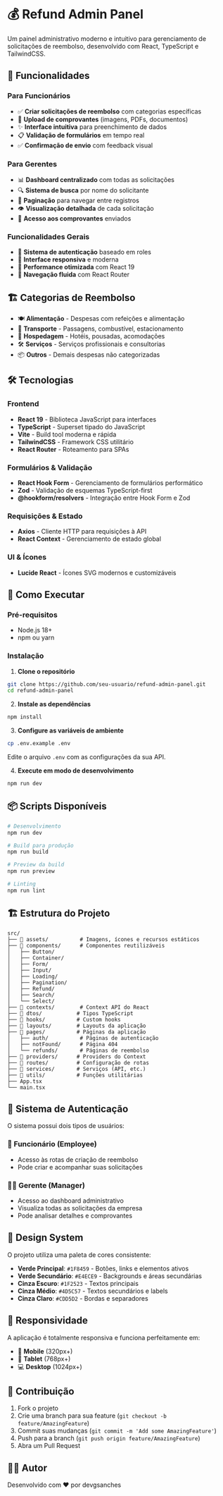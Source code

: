 # 💰 Refund Admin Panel

Um painel administrativo moderno e intuitivo para gerenciamento de solicitações de reembolso, desenvolvido com React, TypeScript e TailwindCSS.

## 📱 Funcionalidades

### Para Funcionários

- ✅ **Criar solicitações de reembolso** com categorias específicas
- 📎 **Upload de comprovantes** (imagens, PDFs, documentos)
- ✨ **Interface intuitiva** para preenchimento de dados
- 📋 **Validação de formulários** em tempo real
- ✅ **Confirmação de envio** com feedback visual

### Para Gerentes

- 📊 **Dashboard centralizado** com todas as solicitações
- 🔍 **Sistema de busca** por nome do solicitante
- 📄 **Paginação** para navegar entre registros
- 👁️ **Visualização detalhada** de cada solicitação
- 📎 **Acesso aos comprovantes** enviados

### Funcionalidades Gerais

- 🔐 **Sistema de autenticação** baseado em roles
- 🎨 **Interface responsiva** e moderna
- 🚀 **Performance otimizada** com React 19
- 🔄 **Navegação fluida** com React Router

## 🏗️ Categorias de Reembolso

- 🍽️ **Alimentação** - Despesas com refeições e alimentação
- 🚗 **Transporte** - Passagens, combustível, estacionamento
- 🏨 **Hospedagem** - Hotéis, pousadas, acomodações
- 🛠️ **Serviços** - Serviços profissionais e consultorias
- 📦 **Outros** - Demais despesas não categorizadas

## 🛠️ Tecnologias

### Frontend

- **React 19** - Biblioteca JavaScript para interfaces
- **TypeScript** - Superset tipado do JavaScript
- **Vite** - Build tool moderna e rápida
- **TailwindCSS** - Framework CSS utilitário
- **React Router** - Roteamento para SPAs

### Formulários & Validação

- **React Hook Form** - Gerenciamento de formulários performático
- **Zod** - Validação de esquemas TypeScript-first
- **@hookform/resolvers** - Integração entre Hook Form e Zod

### Requisições & Estado

- **Axios** - Cliente HTTP para requisições à API
- **React Context** - Gerenciamento de estado global

### UI & Ícones

- **Lucide React** - Ícones SVG modernos e customizáveis

## 🚀 Como Executar

### Pré-requisitos

- Node.js 18+
- npm ou yarn

### Instalação

1. **Clone o repositório**

```bash
git clone https://github.com/seu-usuario/refund-admin-panel.git
cd refund-admin-panel
```

2. **Instale as dependências**

```bash
npm install
```

3. **Configure as variáveis de ambiente**

```bash
cp .env.example .env
```

Edite o arquivo `.env` com as configurações da sua API.

4. **Execute em modo de desenvolvimento**

```bash
npm run dev
```

## 📦 Scripts Disponíveis

```bash
# Desenvolvimento
npm run dev

# Build para produção
npm run build

# Preview da build
npm run preview

# Linting
npm run lint
```

## 🏗️ Estrutura do Projeto

```
src/
├── 📁 assets/          # Imagens, ícones e recursos estáticos
├── 📁 components/      # Componentes reutilizáveis
│   ├── Button/
│   ├── Container/
│   ├── Form/
│   ├── Input/
│   ├── Loading/
│   ├── Pagination/
│   ├── Refund/
│   ├── Search/
│   └── Select/
├── 📁 contexts/        # Context API do React
├── 📁 dtos/           # Tipos TypeScript
├── 📁 hooks/          # Custom hooks
├── 📁 layouts/        # Layouts da aplicação
├── 📁 pages/          # Páginas da aplicação
│   ├── auth/          # Páginas de autenticação
│   ├── notFound/      # Página 404
│   └── refunds/       # Páginas de reembolso
├── 📁 providers/      # Providers do Context
├── 📁 routes/         # Configuração de rotas
├── 📁 services/       # Serviços (API, etc.)
├── 📁 utils/          # Funções utilitárias
├── App.tsx
└── main.tsx
```

## 🔐 Sistema de Autenticação

O sistema possui dois tipos de usuários:

### 👤 Funcionário (Employee)

- Acesso às rotas de criação de reembolso
- Pode criar e acompanhar suas solicitações

### 👨‍💼 Gerente (Manager)

- Acesso ao dashboard administrativo
- Visualiza todas as solicitações da empresa
- Pode analisar detalhes e comprovantes

## 🎨 Design System

O projeto utiliza uma paleta de cores consistente:

- **Verde Principal**: `#1F8459` - Botões, links e elementos ativos
- **Verde Secundário**: `#E4ECE9` - Backgrounds e áreas secundárias
- **Cinza Escuro**: `#1F2523` - Textos principais
- **Cinza Médio**: `#4D5C57` - Textos secundários e labels
- **Cinza Claro**: `#CDD5D2` - Bordas e separadores

## 📱 Responsividade

A aplicação é totalmente responsiva e funciona perfeitamente em:

- 📱 **Mobile** (320px+)
- 📱 **Tablet** (768px+)
- 💻 **Desktop** (1024px+)

## 🤝 Contribuição

1. Fork o projeto
2. Crie uma branch para sua feature (`git checkout -b feature/AmazingFeature`)
3. Commit suas mudanças (`git commit -m 'Add some AmazingFeature'`)
4. Push para a branch (`git push origin feature/AmazingFeature`)
5. Abra um Pull Request

## 👨‍💻 Autor

Desenvolvido com ❤️ por devgsanches